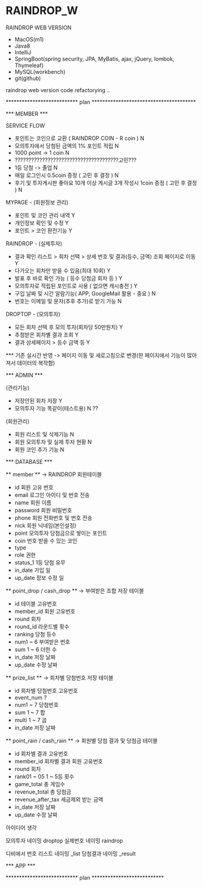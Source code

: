 # RAINDROP_W

RAINDROP WEB VERSION

- MacOS(m1)
- Java8
- IntelliJ
- SpringBoot(spring security, JPA, MyBatis, ajax, jQuery, lombok, Thymeleaf)
- MySQL(workbench)
- git(github)

raindrop web version code refactorying ..

*************************** plan ***************************************

*** MEMBER ***

SERVICE FLOW
  - 포인트는 코인으로 교환 ( RAINDROP COIN - R coin ) N
  - 모의투자에서 당첨된 금액의 1% 포인트 적립 N
  - 1000 point -> 1 coin N
  - ??????????????????????????????????????고민???
  - 1등 당첨 -> 졸업 N
  - 매일 로그인시 0.5coin 증정 ( 고민 후 결정 ) N
  - 후기 및 투자게시판 좋아요 10개 이상 게시글 3개 작성시 1coin 증정 ( 고민 후 결정 ) N

MYPAGE - (회원정보 관리)
  - 포인트 및 코인 관리 내역 Y
  - 개인정보 확인 및 수정 Y
  - 포인트 > 코인 환전기능 Y

RAINDROP - (실제투자)
  - 결과 확인 리스트 > 회차 선택 > 상세 번호 및 결과(등수, 금액) 조회 페이지로 이동 Y
  - 다가오는 회차만 받을 수 있음(최대 10회) Y
  - 발표 후 바로 확인 가능 ( 등수 당첨금 회차 등 ) Y
  - 모의투자로 적립된 포인트로 사용 ( 없으면 캐시충전 ) Y
  - 구입 날짜 및 시간 알람기능( APP, GoogleMail 활용 - 중요 ) N
  - 번호는 이메일 및 문자(추후 추가)로 받기 가능 N

DROPTOP - (모의투자)
  - 모든 회차 선택 후 모의 투자(회차당 50만원치) Y
  - 추첨받은 회차별 결과 조회 Y
  - 결과 상세페이지 > 등수 금액 등 Y

*** 기존 실시간 반영 -> 페이지 이동 및 새로고침으로 변경(한 페이지에서 기능이 많아져서 데이터의 복작함)

*** ADMIN ***

(관리기능)
  - 저장안된 회차 저장 Y
  - 모의투자 기능 똑같이(테스트용) N ??

(회원관리)
  - 회원 리스트 및 삭제기능 N
  - 회원 모의투자 및 실제 투자 현황 N
  - 회원 코인 추가 기능 N


*** DATABASE ***

 ** member **
  -> RAINDROP 회원테이블
  - id 회원 고유 번호
  - email 로그인 아이디 및 번호 전송
  - name 회원 이름
  - password 회원 비밀번호
  - phone 회원 전화번호 및 번호 전송
  - nick 회원 닉네임(본인설정)
  - point 모의투자 당첨금으로 쌓이는 포인트
  - coin 번호 받을 수 있는 코인
  - type
  - role 권한
  - status_1 1등 당첨 유무
  - in_date 가입 일
  - up_date 정보 수정 일

 ** point_drop / cash_drop **
  -> 부여받은 조합 저장 테이블
  - id 테이블 고유번호
  - member_id 회원 고유번호
  - round 회차
  - round_id 라운드별 횟수
  - ranking 당첨 등수
  - num1 ~ 6 부여받은 번호
  - sum 1 ~ 6 더한 수
  - in_date 저장 날짜
  - up_date 수정 날짜

 ** prize_list **
  -> 회차별 당첨번호 저장 테이블
  - id 회차별 당첨번호 고유번호
  - event_num ?
  - num1 ~ 7 당첨번호
  - sum 1 ~ 7 합
  - multi 1 ~ 7 곱
  - in_date 저장 날짜

 ** point_rain / cash_rain **
  -> 회원별 당첨 결과 및 당첨금 테이블
  - id 회차별 결과 고유번호
  - member_id 회차별 결과 회원 고유번호
  - round 회차
  - rank01 ~ 05 1 ~ 5등 횟수
  - game_total 총 게임수
  - revenue_total 총 당첨금
  - revenue_after_tax 세금제외 받는 금액
  - in_date 저장 날짜
  - up_date 수정 날짜

아이디어 생각

모의투자 네이밍 droptop
실제번호 네이밍 raindrop

디비에서
번호 리스트 네이밍 _list
당첨결과 네이밍 _result

*** APP ***

*************************** plan ***************************
